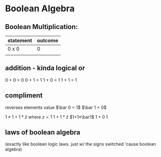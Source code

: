 # Boolean Algebra
## Boolean Multiplication:
| statement | outcome |
| --------- | ------- |
| 0 x 0     | 0       |
|           |         |
## addition - kinda logical or
0 + 0 = 0
0 + 1 = 1
1 + 0 = 1
1 + 1 = 1
## compliment
reverses elements value
$\bar 0 = 1$
$\bar 1 = 0$

$1*1+1*\bar z$ where $z=1$
$1+1*\bar z$
$1+1*\bar1$
$1+0$
$1$
## laws of boolean algebra
(exactly like boolean logic laws. just w/ the signs switched 'cause boolean algebra)
